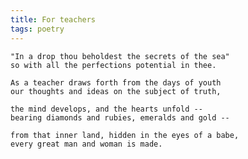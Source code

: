 ```yaml
---
title: For teachers
tags: poetry
---
```


    "In a drop thou beholdest the secrets of the sea"
    so with all the perfections potential in thee.

    As a teacher draws forth from the days of youth
    our thoughts and ideas on the subject of truth,

    the mind develops, and the hearts unfold --
    bearing diamonds and rubies, emeralds and gold --

    from that inner land, hidden in the eyes of a babe,
    every great man and woman is made.


